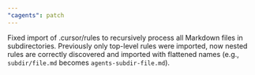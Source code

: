 ```yaml
---
"cagents": patch
---
```


Fixed import of .cursor/rules to recursively process all Markdown files in subdirectories. Previously only top-level rules were imported, now nested rules are correctly discovered and imported with flattened names (e.g., `subdir/file.md` becomes `agents-subdir-file.md`).
